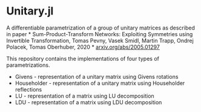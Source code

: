 # Unitary.jl

A differentiable parametrization of a group of unitary matrices as described in paper
\* Sum-Product-Transform Networks: Exploiting Symmetries using Invertible Transformation, 
Tomas Pevny, Vasek Smidl, Martin Trapp, Ondrej Polacek, Tomas Oberhuber, 2020 * [arxiv.org/abs/2005.01297](arxiv.org/abs/2005.01297)

This repository contains the implementations of four types of parametrizations.

- Givens - representation of a unitary matrix using Givens rotations
- Householder - representation of a unitary matrix using Householder reflections
- LU - representation of a matrix using LU decomposition
- LDU  - representation of a matrix using LDU decomposition
